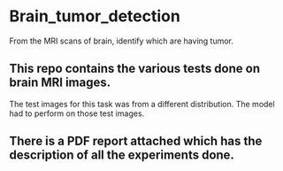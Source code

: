 # Brain_tumor_detection
From the MRI scans of brain, identify which are having tumor.

## This repo contains the various tests done on brain MRI images.
The test images for this task was from a different distribution. The model had to perform on those test images.

## There is a PDF report attached which has the description of all the experiments done.
